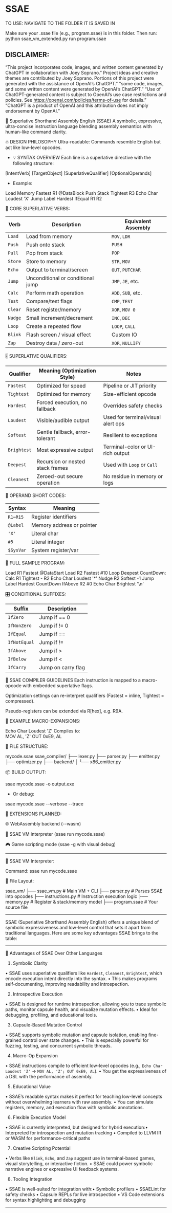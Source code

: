 # SSAE

TO USE:
NAVIGATE TO THE FOLDER IT IS SAVED IN 

Make sure your .ssae file (e.g., program.ssae) is in this folder. Then run:
python ssae_vm_extended.py run program.ssae


## DISCLAIMER:
“This project incorporates code, images, and written content generated by ChatGPT in collaboration with Joey Soprano.” Project ideas and creative themes are contributed by Joey Soprano. Portions of this project were generated with the assistance of OpenAI’s ChatGPT.” "some code, images, and some written content were generated by OpenAI’s ChatGPT.” “Use of ChatGPT-generated content is subject to OpenAI’s use case restrictions and policies. See https://openai.com/policies/terms-of-use for details.” “ChatGPT is a product of OpenAI and this attribution does not imply endorsement by OpenAI.”

🧠 Superlative Shorthand Assembly English (SSAE)
A symbolic, expressive, ultra-concise instruction language blending assembly semantics with human-like command clarity.

🔥 DESIGN PHILOSOPHY
Ultra-readable: Commands resemble English but act like low-level opcodes.

* 💡 SYNTAX OVERVIEW
Each line is a superlative directive with the following structure:

[IntentVerb] [TargetObject] [SuperlativeQualifier] [OptionalOperands]

* Example:

Load Memory Fastest R1 @DataBlock
Push Stack Tightest R3
Echo Char Loudest 'X'
Jump Label Hardest IfEqual R1 R2


🔣 CORE SUPERLATIVE VERBS:

| Verb    | Description                       | Equivalent Assembly |
| ------- | --------------------------------- | ------------------- |
| `Load`  | Load from memory                  | `MOV`, `LDR`        |
| `Push`  | Push onto stack                   | `PUSH`              |
| `Pull`  | Pop from stack                    | `POP`               |
| `Store` | Store to memory                   | `STR`, `MOV`        |
| `Echo`  | Output to terminal/screen         | `OUT`, `PUTCHAR`    |
| `Jump`  | Unconditional or conditional jump | `JMP`, `JE`, etc.   |
| `Calc`  | Perform math operation            | `ADD`, `SUB`, etc.  |
| `Test`  | Compare/test flags                | `CMP`, `TEST`       |
| `Clear` | Reset register/memory             | `XOR`, `MOV 0`      |
| `Nudge` | Small increment/decrement         | `INC`, `DEC`        |
| `Loop`  | Create a repeated flow            | `LOOP`, `CALL`      |
| `Blink` | Flash screen / visual effect      | Custom IO           |
| `Zap`   | Destroy data / zero-out           | `XOR`, `NULLIFY`    |


🎚️ SUPERLATIVE QUALIFIERS:

| Qualifier   | Meaning (Optimization Style)     | Notes                              |
| ----------- | -------------------------------- | ---------------------------------- |
| `Fastest`   | Optimized for speed              | Pipeline or JIT priority           |
| `Tightest`  | Optimized for memory             | Size-efficient opcode              |
| `Hardest`   | Forced execution, no fallback    | Overrides safety checks            |
| `Loudest`   | Visible/audible output           | Used for terminal/visual alert ops |
| `Softest`   | Gentle fallback, error-tolerant  | Resilient to exceptions            |
| `Brightest` | Most expressive output           | Terminal-color or UI-rich output   |
| `Deepest`   | Recursion or nested stack frames | Used with `Loop` or `Call`         |
| `Cleanest`  | Zeroed-out secure operation      | No residue in memory or logs       |

🧩 OPERAND SHORT CODES:

| Syntax     | Meaning                   |
| ---------- | ------------------------- |
| `R1`–`R15` | Register identifiers      |
| `@Label`   | Memory address or pointer |
| `'X'`      | Literal char              |
| `#5`       | Literal integer           |
| `$SysVar`  | System register/var       |

🧬 FULL SAMPLE PROGRAM:

Load R1 Fastest @DataStart
Load R2 Fastest #10
Loop Deepest CountDown:
    Calc R1 Tightest - R2
    Echo Char Loudest '*'
    Nudge R2 Softest -1
    Jump Label Hardest CountDown IfAbove R2 #0
Echo Char Brightest '\n'

🎛️ CONDITIONAL SUFFIXES:

| Suffix       | Description        |
| ------------ | ------------------ |
| `IfZero`     | Jump if == 0       |
| `IfNonZero`  | Jump if != 0       |
| `IfEqual`    | Jump if ==         |
| `IfNotEqual` | Jump if !=         |
| `IfAbove`    | Jump if >          |
| `IfBelow`    | Jump if <          |
| `IfCarry`    | Jump on carry flag |

🧠 SSAE COMPILER GUIDELINES
Each instruction is mapped to a macro-opcode with embedded superlative flags.

Optimization settings can re-interpret qualifiers (Fastest = inline, Tightest = compressed).

Pseudo-registers can be extended via R[hex], e.g. R9A.

🧱 EXAMPLE MACRO-EXPANSIONS:

Echo Char Loudest 'Z' 
Compiles to:  
MOV AL, 'Z'
OUT 0xE9, AL

🧰 FILE STRUCTURE:

mycode.ssae
ssae_compiler/
├── lexer.py
├── parser.py
├── emitter.py
├── optimizer.py
├── backend/
│   └── x86_emitter.py

📦 BUILD OUTPUT:

ssae mycode.ssae -o output.exe

* Or debug:

ssae mycode.ssae --verbose --trace

🔋 EXTENSIONS PLANNED:

 🌐 WebAssembly backend (--wasm)

 🧠 SSAE VM interpreter (ssae run mycode.ssae)

 🎮 Game scripting mode (ssae -g with visual debug)

---

🧠 SSAE VM Interpreter:

Command: ssae run mycode.ssae

📁 File Layout:

ssae_vm/
├── ssae_vm.py              # Main VM + CLI
├── parser.py               # Parses SSAE into opcodes
├── instructions.py         # Instruction execution logic
├── memory.py               # Register & stack/memory model
├── program.ssae            # Your source file

---

SSAE (Superlative Shorthand Assembly English) offers a unique blend of symbolic expressiveness and low-level control that sets it apart from traditional languages. Here are some key advantages SSAE brings to the table:

---

🌟 Advantages of SSAE Over Other Languages

1. Symbolic Clarity

• SSAE uses superlative qualifiers like `Hardest`, `Cleanest`, `Brightest`, which encode execution intent directly into the syntax.
• This makes programs self-documenting, improving readability and introspection.


2. Introspective Execution

• SSAE is designed for runtime introspection, allowing you to trace symbolic paths, monitor capsule health, and visualize mutation effects.
• Ideal for debugging, profiling, and educational tools.


3. Capsule-Based Mutation Control

• SSAE supports symbolic mutation and capsule isolation, enabling fine-grained control over state changes.
• This is especially powerful for fuzzing, testing, and concurrent symbolic threads.


4. Macro-Op Expansion

• SSAE instructions compile to efficient low-level opcodes (e.g., `Echo Char Loudest 'Z'` → `MOV AL, 'Z'; OUT 0xE9, AL`).
• You get the expressiveness of a DSL with the performance of assembly.


5. Educational Value

• SSAE’s readable syntax makes it perfect for teaching low-level concepts without overwhelming learners with raw assembly.
• You can simulate registers, memory, and execution flow with symbolic annotations.


6. Flexible Execution Model

• SSAE is currently interpreted, but designed for hybrid execution:• Interpreted for introspection and mutation tracking
• Compiled to LLVM IR or WASM for performance-critical paths



7. Creative Scripting Potential

• Verbs like `Blink`, `Echo`, and `Zap` suggest use in terminal-based games, visual storytelling, or interactive fiction.
• SSAE could power symbolic narrative engines or expressive UI feedback systems.


8. Tooling Integration

• SSAE is well-suited for integration with:• Symbolic profilers
• SSAELint for safety checks
• Capsule REPLs for live introspection
• VS Code extensions for syntax highlighting and debugging



---

